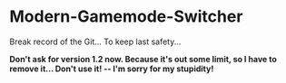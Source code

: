 # Modern-Gamemode-Switcher
Break record of the Git... To keep last safety...

**Don't ask for version 1.2 now. Because it's out some limit, so I have to remove it... Don't use it! -- I'm sorry for my stupidity!**
